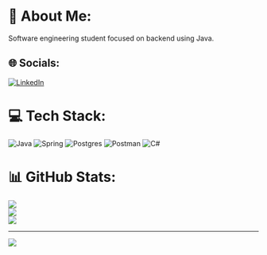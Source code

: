 # 💫 About Me:
Software engineering student focused on backend using Java.


## 🌐 Socials:
[![LinkedIn](https://img.shields.io/badge/LinkedIn-%230077B5.svg?logo=linkedin&logoColor=white)](https://linkedin.com/in/delsonaafilho) 

# 💻 Tech Stack:
![Java](https://img.shields.io/badge/java-%23ED8B00.svg?style=flat&logo=openjdk&logoColor=white) ![Spring](https://img.shields.io/badge/spring-%236DB33F.svg?style=flat&logo=spring&logoColor=white) ![Postgres](https://img.shields.io/badge/postgres-%23316192.svg?style=flat&logo=postgresql&logoColor=white) ![Postman](https://img.shields.io/badge/Postman-FF6C37?style=flat&logo=postman&logoColor=white) ![C#](https://img.shields.io/badge/c%23-%23239120.svg?style=flat&logo=csharp&logoColor=white)
# 📊 GitHub Stats:
![](https://github-readme-stats.vercel.app/api?username=DelsinX&theme=chartreuse-dark&hide_border=true&include_all_commits=false&count_private=true)<br/>
![](https://nirzak-streak-stats.vercel.app/?user=DelsinX&theme=chartreuse-dark&hide_border=true)<br/>
![](https://github-readme-stats.vercel.app/api/top-langs/?username=DelsinX&theme=chartreuse-dark&hide_border=true&include_all_commits=false&count_private=true&layout=compact)

---
[![](https://visitcount.itsvg.in/api?id=DelsinX&icon=0&color=0)](https://visitcount.itsvg.in)

<!-- Proudly created with GPRM ( https://gprm.itsvg.in ) -->
